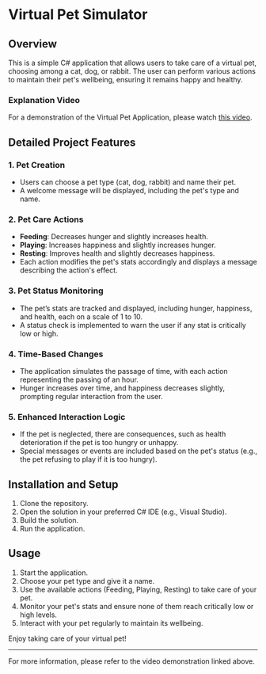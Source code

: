 # Virtual Pet Simulator

## Overview
This is a simple C# application that allows users to take care of a virtual pet, choosing among a cat, dog, or rabbit. The user can perform various actions to maintain their pet's wellbeing, ensuring it remains happy and healthy.

### Explanation Video
For a demonstration of the Virtual Pet Application, please watch [this video](https://youtu.be/nQM9F6qfzNQ).

## Detailed Project Features

### 1. Pet Creation
- Users can choose a pet type (cat, dog, rabbit) and name their pet.
- A welcome message will be displayed, including the pet's type and name.

### 2. Pet Care Actions
- **Feeding**: Decreases hunger and slightly increases health.
- **Playing**: Increases happiness and slightly increases hunger.
- **Resting**: Improves health and slightly decreases happiness.
- Each action modifies the pet's stats accordingly and displays a message describing the action's effect.

### 3. Pet Status Monitoring
- The pet’s stats are tracked and displayed, including hunger, happiness, and health, each on a scale of 1 to 10.
- A status check is implemented to warn the user if any stat is critically low or high.

### 4. Time-Based Changes
- The application simulates the passage of time, with each action representing the passing of an hour.
- Hunger increases over time, and happiness decreases slightly, prompting regular interaction from the user.

### 5. Enhanced Interaction Logic
- If the pet is neglected, there are consequences, such as health deterioration if the pet is too hungry or unhappy.
- Special messages or events are included based on the pet's status (e.g., the pet refusing to play if it is too hungry).

## Installation and Setup
1. Clone the repository.
2. Open the solution in your preferred C# IDE (e.g., Visual Studio).
3. Build the solution.
4. Run the application.

## Usage
1. Start the application.
2. Choose your pet type and give it a name.
3. Use the available actions (Feeding, Playing, Resting) to take care of your pet.
4. Monitor your pet's stats and ensure none of them reach critically low or high levels.
5. Interact with your pet regularly to maintain its wellbeing.

Enjoy taking care of your virtual pet!

---

For more information, please refer to the video demonstration linked above.

